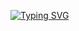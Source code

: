 [![Typing SVG](https://readme-typing-svg.demolab.com?font=Fira+Code&pause=1000&width=435&lines=Malware+Analyst+%26+Bot+Developer)](https://git.io/typing-svg)
